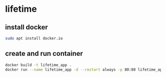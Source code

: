 # lifetime

## install docker
```bash
sudo apt install docker.io
```

## create and run container
```bash
docker build -t lifetime_app .
docker run --name lifetime_app -d --restart always -p 80:80 lifetime_app
```
